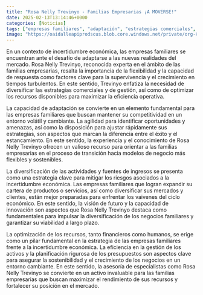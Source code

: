```yaml
---
title: "Rosa Nelly Trevinyo - Familias Empresarias ¡A MOVERSE!"
date: 2025-02-13T13:14:46+0000
categories: [Noticias]
tags: ["empresas familiares", "adaptación", "estrategias comerciales", "diversificación", "recursos disponibles", "competitividad", "innovación."]
image: "https://oaidalleapiprodscus.blob.core.windows.net/private/org-HKmKxpuNw3Y88lm4EBrIPq0n/user-ZwiCXOggLL8ZNNKE2g7rXFmV/img-D6GoFdn2SPfppamWPlRO3io6.png?st=2025-02-13T12%3A14%3A46Z&se=2025-02-13T14%3A14%3A46Z&sp=r&sv=2024-08-04&sr=b&rscd=inline&rsct=image/png&skoid=d505667d-d6c1-4a0a-bac7-5c84a87759f8&sktid=a48cca56-e6da-484e-a814-9c849652bcb3&skt=2025-02-13T08%3A34%3A32Z&ske=2025-02-14T08%3A34%3A32Z&sks=b&skv=2024-08-04&sig=PjOFnzZ31PrAC1%2BImOBmj2otJTCzo8pEgwRfKsFcFu8%3D"
---
```


En un contexto de incertidumbre económica, las empresas familiares se encuentran ante el desafío de adaptarse a las nuevas realidades del mercado. Rosa Nelly Trevinyo, reconocida experta en el ámbito de las familias empresarias, resalta la importancia de la flexibilidad y la capacidad de respuesta como factores clave para la supervivencia y el crecimiento en tiempos turbulentos. En este sentido, Trevinyo enfatiza la necesidad de diversificar las estrategias comerciales y de gestión, así como de optimizar los recursos disponibles para maximizar la eficiencia operativa.

La capacidad de adaptación se convierte en un elemento fundamental para las empresas familiares que buscan mantener su competitividad en un entorno volátil y cambiante. La agilidad para identificar oportunidades y amenazas, así como la disposición para ajustar rápidamente sus estrategias, son aspectos que marcan la diferencia entre el éxito y el estancamiento. En este sentido, la experiencia y el conocimiento de Rosa Nelly Trevinyo ofrecen un valioso recurso para orientar a las familias empresarias en el proceso de transición hacia modelos de negocio más flexibles y sostenibles.

La diversificación de las actividades y fuentes de ingresos se presenta como una estrategia clave para mitigar los riesgos asociados a la incertidumbre económica. Las empresas familiares que logran expandir su cartera de productos o servicios, así como diversificar sus mercados y clientes, están mejor preparadas para enfrentar los vaivenes del ciclo económico. En este sentido, la visión de futuro y la capacidad de innovación son aspectos que Rosa Nelly Trevinyo destaca como fundamentales para impulsar la diversificación de los negocios familiares y garantizar su viabilidad a largo plazo.

La optimización de los recursos, tanto financieros como humanos, se erige como un pilar fundamental en la estrategia de las empresas familiares frente a la incertidumbre económica. La eficiencia en la gestión de los activos y la planificación rigurosa de los presupuestos son aspectos clave para asegurar la sostenibilidad y el crecimiento de los negocios en un entorno cambiante. En este sentido, la asesoría de especialistas como Rosa Nelly Trevinyo se convierte en un activo invaluable para las familias empresarias que buscan maximizar el rendimiento de sus recursos y fortalecer su posición en el mercado.
    